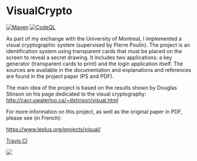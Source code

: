 # VisualCrypto

[![Maven](https://github.com/thomasleplus/VisualCrypto/workflows/Maven/badge.svg)](https://github.com/thomasleplus/VisualCrypto/actions?query=workflow:"Maven")
[![CodeQL](https://github.com/thomasleplus/VisualCrypto/workflows/CodeQL/badge.svg)](https://github.com/thomasleplus/VisualCrypto/actions?query=workflow:"CodeQL")

As part of my exchange with the University of Montreal, I
implemented a visual cryptographic system (supervised by Pierre
Poulin). The project is an identification system using transparent cards
that must be placed on the screen to reveal a secret drawing. It
includes two applications: a key generator (transparent cards to
print) and the login application itself. The sources are available in
the documentation and explanations and references are found in the
project paper (PS and PDF).

The main idea of the project is based on the results shown by Douglas
Stinson on his page dedicated to the visual cryptography: http://cacr.uwaterloo.ca/~dstinson/visual.html

For more information on this project, as well as the original paper in PDF, please see (in French):

https://www.leplus.org/projects/visual/

[Travis CI](https://travis-ci.org/thomasleplus/VisualCrypto)

<a href="https://travis-ci.org/thomasleplus/VisualCrypto"><img src="https://api.travis-ci.org/thomasleplus/VisualCrypto.png"></a>
